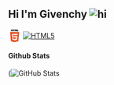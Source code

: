 ## Hi I'm Givenchy <img src="https://user-images.githubusercontent.com/1303154/88677602-1635ba80-d120-11ea-84d8-d263ba5fc3c0.gif" width="28px" alt="hi">


[<img align="middle" alt="HTML5" width="26px" src="https://raw.githubusercontent.com/github/explore/80688e429a7d4ef2fca1e82350fe8e3517d3494d/topics/html/html.png" />][htmltutorial]
[<img align="middle" alt="HTML5" width="26px" src="https://upload.wikimedia.org/wikipedia/commons/7/70/Devicon-css3-plain.svg" />][htmltutorial]

#### Github Stats

(![GitHub Stats](https://github-readme-stats.vercel.app/api?username=6ivenchy&theme=dracula)

</details>


[reactplaylist]: 
[vscodetutorial]: 
[htmltutorial]: 
[javascripttutorial]: 

